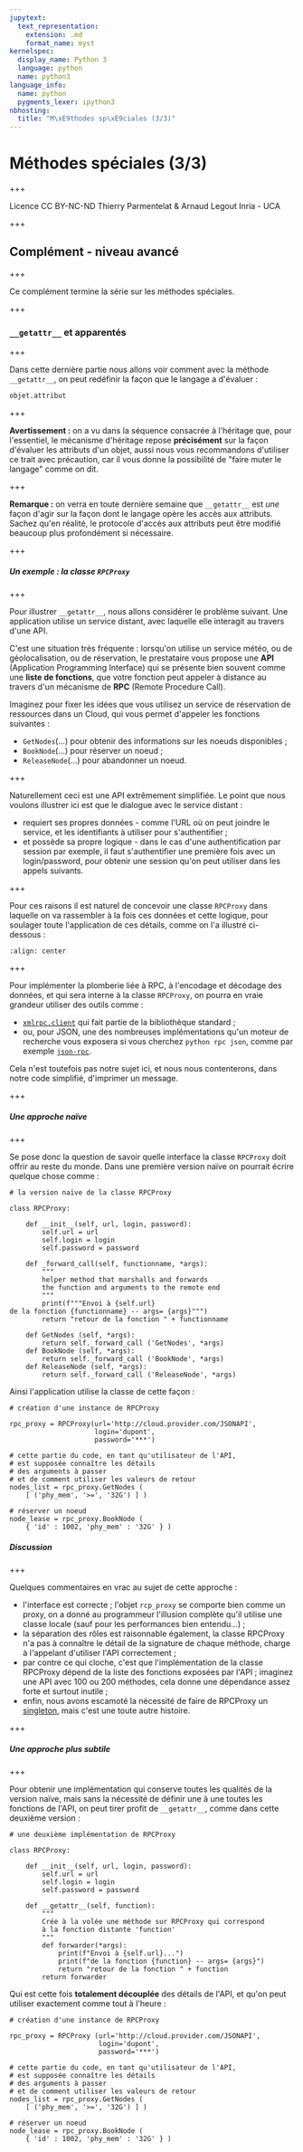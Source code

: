 ```yaml
---
jupytext:
  text_representation:
    extension: .md
    format_name: myst
kernelspec:
  display_name: Python 3
  language: python
  name: python3
language_info:
  name: python
  pygments_lexer: ipython3
nbhosting:
  title: "M\xE9thodes sp\xE9ciales (3/3)"
---
```


# Méthodes spéciales (3/3)

+++

<div class="licence">
<span>Licence CC BY-NC-ND</span>
<span>Thierry Parmentelat &amp; Arnaud Legout</span>
<span>Inria - UCA</span>
</div>

+++

## Complément - niveau avancé

+++

Ce complément termine la série sur les méthodes spéciales.

+++

### `__getattr__` et apparentés

+++

Dans cette dernière partie nous allons voir comment avec la méthode `__getattr__`, on peut redéfinir la façon que le langage a d'évaluer :

```python
objet.attribut
```

+++

**Avertissement :** on a vu dans la séquence consacrée à l'héritage que, pour l'essentiel, le mécanisme d'héritage repose **précisément** sur la façon d'évaluer les attributs d'un objet, aussi nous vous recommandons d'utiliser ce trait avec précaution, car il vous donne la possibilité de "faire muter le langage" comme on dit.

+++

**Remarque :** on verra en toute dernière semaine que `__getattr__` est *une* façon d'agir sur la façon dont le langage opère les accès aux attributs. Sachez qu'en réalité, le protocole d'accès aux attributs peut être modifié beaucoup plus profondément si nécessaire.

+++

##### Un exemple : la classe `RPCProxy`

+++

Pour illustrer `__getattr__`, nous allons considérer le problème suivant. Une application utilise un service distant, avec laquelle elle interagit au travers d'une API.

C'est une situation très fréquente : lorsqu'on utilise un service météo, ou de géolocalisation, ou de réservation, le prestataire vous propose une **API** (Application Programming Interface) qui se présente bien souvent comme une **liste de fonctions**, que votre fonction peut appeler à distance au travers d'un mécanisme de **RPC** (Remote Procedure Call).

Imaginez pour fixer les idées que vous utilisez un service de réservation de ressources dans un Cloud, qui vous permet d'appeler les fonctions suivantes :

 * `GetNodes`(...) pour obtenir des informations sur les noeuds disponibles ;
 * `BookNode`(...) pour réserver un noeud ;
 * `ReleaseNode`(...) pour abandonner un noeud.

+++

Naturellement ceci est une API extrêmement simplifiée. Le point que nous voulons illustrer ici est que le dialogue avec le service distant :

 * requiert ses propres données - comme l'URL où on peut joindre le service, et les identifiants à utiliser pour s'authentifier ;
 * et possède sa propre logique - dans le cas d'une authentification par session par exemple, il faut s'authentifier une première fois avec un login/password, pour obtenir une session qu'on peut utiliser dans les appels suivants.

+++

Pour ces raisons il est naturel de concevoir une classe `RPCProxy` dans laquelle on va rassembler à la fois ces données et cette logique, pour soulager toute l'application de ces détails, comme on l'a illustré ci-dessous :

```{image} media/rpcproxy.png
:align: center
```

+++

Pour implémenter la plomberie liée à RPC, à l'encodage et décodage des données, et qui sera interne à la classe `RPCProxy`, on pourra en vraie grandeur utiliser des outils comme :

 * [`xmlrpc.client`](https://docs.python.org/3/library/xmlrpc.client.html) qui fait partie de la bibliothèque standard ; 
 * ou, pour JSON, une des nombreuses implémentations qu'un moteur de recherche vous exposera si vous cherchez `python rpc json`, comme par exemple [`json-rpc`](https://pypi.python.org/pypi/json-rpc/).

Cela n'est toutefois pas notre sujet ici, et nous nous contenterons, dans notre code simplifié, d'imprimer un message.

+++

##### Une approche naïve

+++

Se pose donc la question de savoir quelle interface la classe `RPCProxy` doit offrir au reste du monde. Dans une première version naïve on pourrait écrire quelque chose comme :

```{code-cell} ipython3
# la version naïve de la classe RPCProxy

class RPCProxy:
    
    def __init__(self, url, login, password):
        self.url = url
        self.login = login
        self.password = password
        
    def _forward_call(self, functionname, *args):
        """
        helper method that marshalls and forwards 
        the function and arguments to the remote end
        """
        print(f"""Envoi à {self.url}
de la fonction {functionname} -- args= {args}""")
        return "retour de la fonction " + functionname
    
    def GetNodes (self, *args):
        return self._forward_call ('GetNodes', *args)
    def BookNode (self, *args):
        return self._forward_call ('BookNode', *args)
    def ReleaseNode (self, *args):
        return self._forward_call ('ReleaseNode', *args)
```

Ainsi l'application utilise la classe de cette façon :

```{code-cell} ipython3
# création d'une instance de RPCProxy

rpc_proxy = RPCProxy(url='http://cloud.provider.com/JSONAPI', 
                     login='dupont',
                     password='***')

# cette partie du code, en tant qu'utilisateur de l'API, 
# est supposée connaître les détails
# des arguments à passer 
# et de comment utiliser les valeurs de retour
nodes_list = rpc_proxy.GetNodes ( 
    [ ('phy_mem', '>=', '32G') ] )

# réserver un noeud
node_lease = rpc_proxy.BookNode (
    { 'id' : 1002, 'phy_mem' : '32G' } )
```

##### Discussion

+++

Quelques commentaires en vrac au sujet de cette approche :

* l'interface est correcte ; l'objet `rcp_proxy` se comporte bien comme un proxy, on a donné au programmeur l'illusion complète qu'il utilise une classe locale (sauf pour les performances bien entendu...) ;
* la séparation des rôles est raisonnable également, la classe RPCProxy n'a pas à connaître le détail de la signature de chaque méthode, charge à l'appelant d'utiliser l'API correctement ;
* par contre ce qui cloche, c'est que l'implémentation de la classe RPCProxy dépend de la liste des fonctions exposées par l'API ; imaginez une API avec 100 ou 200 méthodes, cela donne une dépendance assez forte et surtout inutile ;
* enfin, nous avons escamoté la nécessité de faire de RPCProxy un [singleton](http://en.wikipedia.org/wiki/Singleton_pattern), mais c'est une toute autre histoire.

+++

##### Une approche plus subtile

+++

Pour obtenir une implémentation qui conserve toutes les qualités de la version naïve, mais sans la nécessité de définir une à une toutes les fonctions de l'API, on peut tirer profit de `__getattr__`, comme dans cette deuxième version :

```{code-cell} ipython3
# une deuxième implémentation de RPCProxy

class RPCProxy:
    
    def __init__(self, url, login, password):
        self.url = url
        self.login = login
        self.password = password
        
    def __getattr__(self, function):
        """
        Crée à la volée une méthode sur RPCProxy qui correspond
        à la fonction distante 'function'
        """
        def forwarder(*args):
            print(f"Envoi à {self.url}...")
            print(f"de la fonction {function} -- args= {args}")
            return "retour de la fonction " + function
        return forwarder
```

Qui est cette fois **totalement découplée** des détails de l'API, et qu'on peut utiliser exactement comme tout à l'heure :

```{code-cell} ipython3
# création d'une instance de RPCProxy

rpc_proxy = RPCProxy (url='http://cloud.provider.com/JSONAPI', 
                      login='dupont',
                      password='***')

# cette partie du code, en tant qu'utilisateur de l'API, 
# est supposée connaître les détails
# des arguments à passer 
# et de comment utiliser les valeurs de retour
nodes_list = rpc_proxy.GetNodes ( 
    [ ('phy_mem', '>=', '32G') ] )

# réserver un noeud
node_lease = rpc_proxy.BookNode (
    { 'id' : 1002, 'phy_mem' : '32G' } )
```
